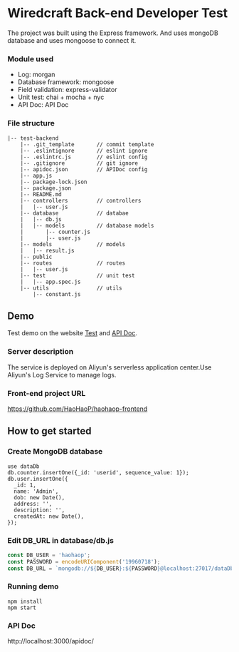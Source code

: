 # Wiredcraft Back-end Developer Test

The project was built using the Express framework. And uses mongoDB database and uses mongoose to connect it.

### Module used
- Log: morgan
- Database framework: mongoose
- Field validation: express-validator
- Unit test: chai + mocha + nyc
- API Doc: API Doc

### File structure

```
|-- test-backend
    |-- .git_template       // commit template
    |-- .eslintignore       // eslint ignore
    |-- .eslintrc.js        // eslint config
    |-- .gitignore          // git ignore
    |-- apidoc.json         // APIDoc config
    |-- app.js
    |-- package-lock.json
    |-- package.json
    |-- README.md
    |-- controllers         // controllers
    |   |-- user.js
    |-- database            // databae
    |   |-- db.js
    |   |-- models          // database models
    |       |-- counter.js
    |       |-- user.js
    |-- models              // models
    |   |-- result.js
    |-- public
    |-- routes              // routes
    |   |-- user.js
    |-- test                // unit test
    |   |-- app.spec.js
    |-- utils               // utils
        |-- constant.js
```

## Demo

Test demo on the website [Test](http://www.haohaop.com) and [API Doc](http://www.haohaop.com/apidoc).

### Server description

The service is deployed on Aliyun's serverless application center.Use Aliyun's Log Service to manage logs.

### Front-end project URL

https://github.com/HaoHaoP/haohaop-frontend

## How to get started

### Create MongoDB database

```
use dataDb
db.counter.insertOne({_id: 'userid', sequence_value: 1});
db.user.insertOne({
  _id: 1,
  name: 'Admin',
  dob: new Date(),
  address: '',
  description: '',
  createdAt: new Date(),
});
```

### Edit DB_URL in database/db.js

```javascript
const DB_USER = 'haohaop';
const PASSWORD = encodeURIComponent('19960718');
const DB_URL = `mongodb://${DB_USER}:${PASSWORD}@localhost:27017/dataDb?authSource=admin`;
```

### Running demo

```
npm install
npm start
```

### API Doc

http://localhost:3000/apidoc/
